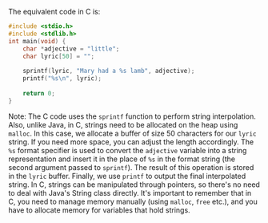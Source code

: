 The equivalent code in C is:
```c
#include <stdio.h>
#include <stdlib.h>
int main(void) {
    char *adjective = "little";
    char lyric[50] = "";
    
    sprintf(lyric, "Mary had a %s lamb", adjective);
    printf("%s\n", lyric);
    
    return 0;
}
```
Note: The C code uses the `sprintf` function to perform string interpolation. Also, unlike Java, in C, strings need to be allocated on the heap using `malloc`. In this case, we allocate a buffer of size 50 characters for our `lyric` string. If you need more space, you can adjust the length accordingly.
The `%s` format specifier is used to convert the `adjective` variable into a string representation and insert it in the place of `%s` in the format string (the second argument passed to `sprintf`). The result of this operation is stored in the `lyric` buffer. Finally, we use `printf` to output the final interpolated string.
In C, strings can be manipulated through pointers, so there's no need to deal with Java's String class directly. It's important to remember that in C, you need to manage memory manually (using `malloc`, `free` etc.), and you have to allocate memory for variables that hold strings.
